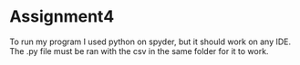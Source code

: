 # Assignment4
To run my program I used python on spyder, but it should work on any IDE. The .py file must be ran with the csv in the same folder for it to work.
